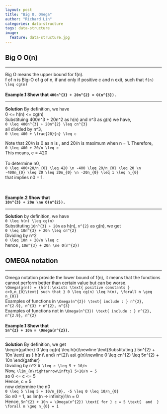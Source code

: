 ```yaml
---
layout: post
title: "Big O, Omega"
author: "Richard Lin"
categories: data-structure
tags: data-structure
image:
  feature: data-structure.jpg
---
```


## Big O O(n)
* * *
Big O means the upper bound for f(n).<br>
f of n is Big-O of g of n, if and only if positive c and n exit, such that
`
f(n) \leq cg(n)
`
<br><br>
**Example.1 Show that
`
400n^{3} + 20n^{2} = O(n^{3}).
`**
<br>
* * *
**Solution** By definition, we have<br>
0 <= h(n) <= cg(n)<br>
Substituing 400n^3 + 20n^2 as h(n) and n^3 as g(n) we have, <br>
`
0 \leq 400n^{3} + 20n^{2} \leq cn^{3}
`
<br>
all divided by n^3,<br>
`
0 \leq 400 + \frac{20}{n} \leq c
`<br>

Note that 20/n is 0 as n is , and 20/n is maximum when n = 1. Therefore,<br>
`
0 \leq 400 + 20/n \leq c
`
<br>
This means, c = 420<br>
<br>
To determine n0,<br>
`
0 \leq 400+20/n_{0} \leq 420 \n
-400 \leq 20/n_{0} \leq 20 \n
-400n_{0} \leq 20 \leq 20n_{0} \n
-20n_{0} \leq 1 \leq n_{0}
`<br>
that implies n0 = 1.

<br><br>
**Example.2 Show that  
`
  10n^{3} + 20n \ne O(n^{2}).
`**
<br>
* * *
**Solution** by definition, we have<br>
`
0 \leq h(n) \leq cg(n)
`
<br>Substituting
`
10n^{3} + 20n
`
as h(n),
`
n^{2}
`
as g(n), we get<br>
`
0 \leq 10n^{3} + 20n \leq cn^{2}
`
<br>Dividing by n^2<br>
`
0 \leq 10n + 20/n \leq c
`
<br>hence ,
`
10n^{3} + 20n \ne O(n^{2})
`


## OMEGA notation
* * *
Omega notation provide the lower bound of f(n), it means that the functions cannot perform better than certain value but can be worse.<br>
`
\Omega(g(n)) = {h(n):\exists \text{ positive constants } c>0,n_{0}\text{ such that } 0 \leq cg(n) \leq h(n), \forall n \geq n_{0}}
`
<br>
Examples of functions in
`
\Omega(n^{2}) \text{ include : } n^{2}, n^{2.9}, n^{3} + n^{2}, n^{3}
`
<br>
Examples of functions not in
`
\Omega(n^{3}) \text{ include : } n^{2}, n^{2.9}, n^{2}
`
<br><br>
**Example.1 Show that  
`
  5n^{2} + 10n = \Omega(n^{2}).
`**
<br>
* * *
**Solution** By definition, we get<br>
\begin{gather}
0 \leq cg(n) \leq h(n)\newline
\text{Substituting } 5n^{2} + 10n \text{ as } h(n)\ and\ n^{2}\ as\ g(n)\newline
0 \leq cn^{2} \leq 5n^{2} + 10n
\end{gather}
<br>Dividing by n^2
`
0 \leq c \leq 5 + 10/n
`
<br>Now,
`
\lim_{n\rightarrow\infty} 5+10/n = 5
`
<br>so 0 <= c <= 5
<br>Hence, c = 5
<br>now determine the n0<br>
`
0 \leq 5 \leq 5 + 10/n_{0},
-5 \leq 0 \leq 10/n_{0}
`
<br>So n0 = 1, as lim(n -> infinity)1/n = 0<br>
Hence,
`
5n^{2} + 10n = \Omega(n^{2}) \text{ for } c = 5 \text{  and  } \forall n \geq n_{0} = 1 
`


